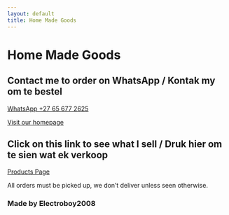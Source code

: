```yaml
---
layout: default
title: Home Made Goods
---
```


# Home Made Goods

## Contact me to order on WhatsApp / Kontak my om te bestel
[WhatsApp +27 65 677 2625](https://wa.me/27656772625)

[Visit our homepage](https://link-unavailable)

## Click on this link to see what I sell / Druk hier om te sien wat ek verkoop
[Products Page](https://link-unavailable)

All orders must be picked up, we don’t deliver unless seen otherwise.

### Made by Electroboy2008
